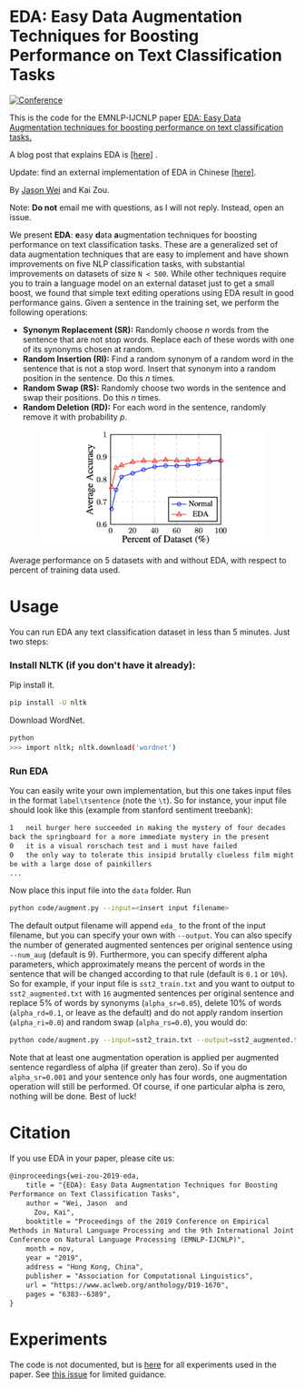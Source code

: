 # EDA: Easy Data Augmentation Techniques for Boosting Performance on Text Classification Tasks

[![Conference](http://img.shields.io/badge/EMNLP-2019-4b44ce.svg)](https://arxiv.org/abs/1901.11196)

This is the code for the EMNLP-IJCNLP
paper [EDA: Easy Data Augmentation techniques for boosting performance on text classification tasks.](https://arxiv.org/abs/1901.11196)

A blog post that explains EDA
is [[here]](https://medium.com/@jason.20/these-are-the-easiest-data-augmentation-techniques-in-natural-language-processing-you-can-think-of-88e393fd610)
.

Update: find an external implementation of EDA in Chinese [[here]](https://github.com/zhanlaoban/EDA_NLP_for_Chinese).

By [Jason Wei](https://jasonwei20.github.io/research/) and Kai Zou.

Note: **Do not** email me with questions, as I will not reply. Instead, open an issue.

We present **EDA**: **e**asy **d**ata **a**ugmentation techniques for boosting performance on text classification tasks.
These are a generalized set of data augmentation techniques that are easy to implement and have shown improvements on
five NLP classification tasks, with substantial improvements on datasets of size `N < 500`. While other techniques
require you to train a language model on an external dataset just to get a small boost, we found that simple text
editing operations using EDA result in good performance gains. Given a sentence in the training set, we perform the
following operations:

- **Synonym Replacement (SR):** Randomly choose *n* words from the sentence that are not stop words. Replace each of
  these words with one of its synonyms chosen at random.
- **Random Insertion (RI):** Find a random synonym of a random word in the sentence that is not a stop word. Insert that
  synonym into a random position in the sentence. Do this *n* times.
- **Random Swap (RS):** Randomly choose two words in the sentence and swap their positions. Do this *n* times.
- **Random Deletion (RD):** For each word in the sentence, randomly remove it with probability *p*.

<p align="center"> <img src="eda_figure.png" alt="drawing" width="400" class="center"> </p>
Average performance on 5 datasets with and without EDA, with respect to percent of training data used.

# Usage

You can run EDA any text classification dataset in less than 5 minutes. Just two steps:

### Install NLTK (if you don't have it already):

Pip install it.

```bash
pip install -U nltk
```

Download WordNet.

```bash
python
>>> import nltk; nltk.download('wordnet')
```

### Run EDA

You can easily write your own implementation, but this one takes input files in the format `label\tsentence` (note
the `\t`). So for instance, your input file should look like this (example from stanford sentiment treebank):

```
1   neil burger here succeeded in making the mystery of four decades back the springboard for a more immediate mystery in the present 
0   it is a visual rorschach test and i must have failed 
0   the only way to tolerate this insipid brutally clueless film might be with a large dose of painkillers
...
```

Now place this input file into the `data` folder. Run

```bash
python code/augment.py --input=<insert input filename>
```

The default output filename will append `eda_` to the front of the input filename, but you can specify your own
with `--output`. You can also specify the number of generated augmented sentences per original sentence
using `--num_aug` (default is 9). Furthermore, you can specify different alpha parameters, which approximately means the
percent of words in the sentence that will be changed according to that rule (default is `0.1` or `10%`). So for
example, if your input file is `sst2_train.txt` and you want to output to `sst2_augmented.txt` with `16` augmented
sentences per original sentence and replace 5% of words by synonyms (`alpha_sr=0.05`), delete 10% of
words (`alpha_rd=0.1`, or leave as the default) and do not apply random insertion (`alpha_ri=0.0`) and random
swap (`alpha_rs=0.0`), you would do:

```bash
python code/augment.py --input=sst2_train.txt --output=sst2_augmented.txt --num_aug=16 --alpha_sr=0.05 --alpha_rd=0.1 --alpha_ri=0.0 --alpha_rs=0.0
```

Note that at least one augmentation operation is applied per augmented sentence regardless of alpha (if greater than
zero). So if you do `alpha_sr=0.001` and your sentence only has four words, one augmentation operation will still be
performed. Of course, if one particular alpha is zero, nothing will be done. Best of luck!

# Citation

If you use EDA in your paper, please cite us:

```
@inproceedings{wei-zou-2019-eda,
    title = "{EDA}: Easy Data Augmentation Techniques for Boosting Performance on Text Classification Tasks",
    author = "Wei, Jason  and
      Zou, Kai",
    booktitle = "Proceedings of the 2019 Conference on Empirical Methods in Natural Language Processing and the 9th International Joint Conference on Natural Language Processing (EMNLP-IJCNLP)",
    month = nov,
    year = "2019",
    address = "Hong Kong, China",
    publisher = "Association for Computational Linguistics",
    url = "https://www.aclweb.org/anthology/D19-1670",
    pages = "6383--6389",
}
```

# Experiments

The code is not documented, but is [here](https://github.com/jasonwei20/eda_nlp/tree/master/experiments) for all
experiments used in the paper. See [this issue](https://github.com/jasonwei20/eda_nlp/issues/10) for limited guidance.



